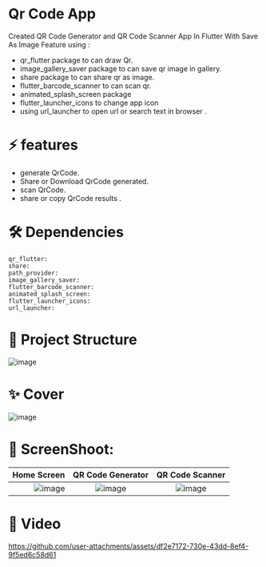 # Qr Code App

Created QR Code Generator and QR Code Scanner App In Flutter With Save As Image Feature using :
- qr_flutter package to can draw Qr.
- image_gallery_saver package to can save qr image in gallery.
- share  package to can share qr as image.
- flutter_barcode_scanner to can scan qr.
- animated_splash_screen package
- flutter_launcher_icons to change app icon
- using url_launcher to open url or search text in browser .

# ⚡ features
- generate QrCode.
- Share or Download QrCode generated.
- scan QrCode.
- share or copy QrCode results .

  
# 🛠 Dependencies

  ``` 
  qr_flutter: 
  share: 
  path_provider:
  image_gallery_saver: 
  flutter_barcode_scanner: 
  animated_splash_screen:
  flutter_launcher_icons: 
  url_launcher: 
  ``` 


# 📁 Project Structure

![image](https://github.com/user-attachments/assets/d57bcd28-abac-4878-a1a3-42b23320dd93)

# ✨ Cover

![image](https://github.com/user-attachments/assets/30d1cb98-8099-477a-b1e3-8915435863ff)


# 📱 ScreenShoot:

| Home Screen           |QR Code Generator            |   QR Code Scanner             
------------------------:|:-------------------------:|:-------------------------:
![image](https://github.com/user-attachments/assets/ce0986ee-f30b-4d66-96bf-ac09c6b6192b)|![image](https://github.com/user-attachments/assets/6368f1a1-868d-46bf-8d81-b0677d947022)| ![image](https://github.com/user-attachments/assets/030140d7-68f8-468b-9c3d-6f3e8962264b)


# 🎥 Video




https://github.com/user-attachments/assets/df2e7172-730e-43dd-8ef4-9f5ed6c58d61


